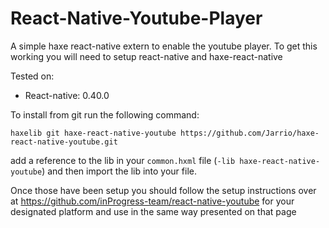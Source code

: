 React-Native-Youtube-Player
==============

A simple haxe react-native extern to enable the youtube player.
To get this working you will need to setup react-native and haxe-react-native

Tested on:
- React-native: 0.40.0

To install from git run the following command:

`haxelib git haxe-react-native-youtube https://github.com/Jarrio/haxe-react-native-youtube.git`

add a reference to the lib in your `common.hxml` file (`-lib haxe-react-native-youtube`) and then import the lib into your file.

Once those have been setup you should follow the setup instructions over at https://github.com/inProgress-team/react-native-youtube for your designated platform and use in the same way presented on that page
